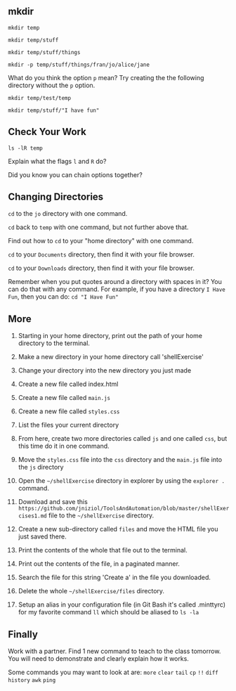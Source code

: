 

## mkdir

```
mkdir temp

mkdir temp/stuff

mkdir temp/stuff/things
```
```
mkdir -p temp/stuff/things/fran/jo/alice/jane
```
What do you think the option `p` mean? Try creating the the following directory without the `p` option.

```
mkdir temp/test/temp
```

```
mkdir temp/stuff/"I have fun"
```

## Check Your Work

```
ls -lR temp
```

Explain what the flags `l` and `R` do?

Did you know you can chain options together?

## Changing Directories

`cd` to the `jo` directory with one command.

`cd` back to `temp` with one command, but not further above that.

Find out how to `cd` to your "home directory" with one command.

`cd` to your `Documents` directory, then find it with your file browser.

`cd` to your `Downloads` directory, then find it with your file browser.

Remember when you put quotes around a directory with spaces in it? You can do that with any command. For example, if you have a directory `I Have Fun`, then you can do: `cd "I Have Fun"`

## More

1. Starting in your home directory, print out the path of your home directory to the terminal.

2. Make a new directory in your home directory call 'shellExercise'

3. Change your directory into the new directory you just made

4. Create a new file called index.html

5. Create a new file called `main.js`

6. Create a new file called `styles.css`

7. List the files your current directory

8. From here, create two more directories called `js` and one called `css`, but this time do it in one command.

9. Move the `styles.css` file into the `css` directory and the `main.js` file into the `js` directory

10. Open the `~/shellExercise` directory in explorer by using the `explorer .` command. 

11. Download and save this `https://github.com/jniziol/ToolsAndAutomation/blob/master/shellExercises1.md` file to the `~/shellExercise` directory.

12. Create a new sub-directory called `files` and move the HTML file you just saved there.

11. Print the contents of the whole that file out to the terminal.

12. Print out the contents of the file, in a paginated manner.

13. Search the file for this string 'Create a' in the file you downloaded.

14. Delete the whole `~/shellExercise/files` directory.

15. Setup an alias in your configuration file (in Git Bash it's called .minttyrc) for my favorite command `ll` which should be aliased to `ls -la`

## Finally

Work with a partner. Find 1 new command to teach to the class tomorrow. You will need to demonstrate and clearly explain how it works.

Some commands you may want to look at are:
`more`
`clear`
`tail`
`cp`
`!!`
`diff`
`history`
`awk`
`ping`



